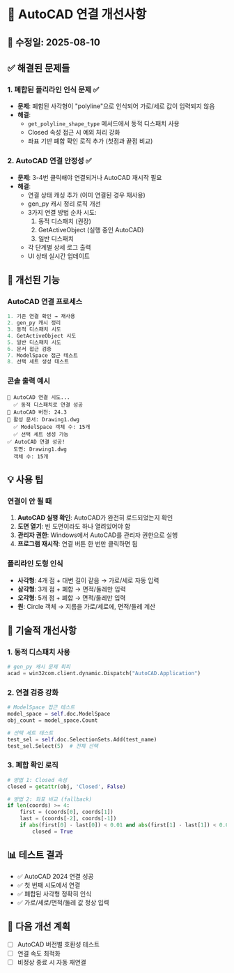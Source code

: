 # 🔧 AutoCAD 연결 개선사항

## 📅 수정일: 2025-08-10

## ✅ 해결된 문제들

### 1. 폐합된 폴리라인 인식 문제 ✅
- **문제**: 폐합된 사각형이 "polyline"으로 인식되어 가로/세로 값이 입력되지 않음
- **해결**: 
  - `get_polyline_shape_type` 메서드에서 동적 디스패치 사용
  - Closed 속성 접근 시 예외 처리 강화
  - 좌표 기반 폐합 확인 로직 추가 (첫점과 끝점 비교)

### 2. AutoCAD 연결 안정성 ✅
- **문제**: 3-4번 클릭해야 연결되거나 AutoCAD 재시작 필요
- **해결**:
  - 연결 상태 캐싱 추가 (이미 연결된 경우 재사용)
  - gen_py 캐시 정리 로직 개선
  - 3가지 연결 방법 순차 시도:
    1. 동적 디스패치 (권장)
    2. GetActiveObject (실행 중인 AutoCAD)
    3. 일반 디스패치
  - 각 단계별 상세 로그 출력
  - UI 상태 실시간 업데이트

## 🎯 개선된 기능

### AutoCAD 연결 프로세스
```python
1. 기존 연결 확인 → 재사용
2. gen_py 캐시 정리
3. 동적 디스패치 시도
4. GetActiveObject 시도
5. 일반 디스패치 시도
6. 문서 접근 검증
7. ModelSpace 접근 테스트
8. 선택 세트 생성 테스트
```

### 콘솔 출력 예시
```
🔄 AutoCAD 연결 시도...
  ✅ 동적 디스패치로 연결 성공
📌 AutoCAD 버전: 24.3
📄 활성 문서: Drawing1.dwg
  ✅ ModelSpace 객체 수: 15개
  ✅ 선택 세트 생성 가능
✅ AutoCAD 연결 성공!
  도면: Drawing1.dwg
  객체 수: 15개
```

## 💡 사용 팁

### 연결이 안 될 때
1. **AutoCAD 실행 확인**: AutoCAD가 완전히 로드되었는지 확인
2. **도면 열기**: 빈 도면이라도 하나 열려있어야 함
3. **관리자 권한**: Windows에서 AutoCAD를 관리자 권한으로 실행
4. **프로그램 재시작**: 연결 버튼 한 번만 클릭하면 됨

### 폴리라인 도형 인식
- **사각형**: 4개 점 + 대변 길이 같음 → 가로/세로 자동 입력
- **삼각형**: 3개 점 + 폐합 → 면적/둘레만 입력
- **오각형**: 5개 점 + 폐합 → 면적/둘레만 입력
- **원**: Circle 객체 → 지름을 가로/세로에, 면적/둘레 계산

## 🔄 기술적 개선사항

### 1. 동적 디스패치 사용
```python
# gen_py 캐시 문제 회피
acad = win32com.client.dynamic.Dispatch("AutoCAD.Application")
```

### 2. 연결 검증 강화
```python
# ModelSpace 접근 테스트
model_space = self.doc.ModelSpace
obj_count = model_space.Count

# 선택 세트 테스트
test_sel = self.doc.SelectionSets.Add(test_name)
test_sel.Select(5)  # 전체 선택
```

### 3. 폐합 확인 로직
```python
# 방법 1: Closed 속성
closed = getattr(obj, 'Closed', False)

# 방법 2: 좌표 비교 (fallback)
if len(coords) >= 4:
    first = (coords[0], coords[1])
    last = (coords[-2], coords[-1])
    if abs(first[0] - last[0]) < 0.01 and abs(first[1] - last[1]) < 0.01:
        closed = True
```

## 📊 테스트 결과
- ✅ AutoCAD 2024 연결 성공
- ✅ 첫 번째 시도에서 연결
- ✅ 폐합된 사각형 정확히 인식
- ✅ 가로/세로/면적/둘레 값 정상 입력

## 🚀 다음 개선 계획
- [ ] AutoCAD 버전별 호환성 테스트
- [ ] 연결 속도 최적화
- [ ] 비정상 종료 시 자동 재연결